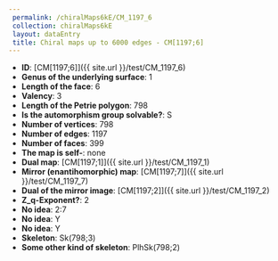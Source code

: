 ```yaml
--- 
 permalink: /chiralMaps6kE/CM_1197_6 
 collection: chiralMaps6kE
 layout: dataEntry
 title: Chiral maps up to 6000 edges - CM[1197;6]
---
```


- **ID**: [CM[1197;6]]({{ site.url }}/test/CM_1197_6)
- **Genus of the underlying surface**: 1
- **Length of the face**: 6
- **Valency**: 3
- **Length of the Petrie polygon**: 798
- **Is the automorphism group solvable?**: S
- **Number of vertices**: 798
- **Number of edges**: 1197
- **Number of faces**: 399
- **The map is self-**: none
- **Dual map**: [CM[1197;1]]({{ site.url }}/test/CM_1197_1)
- **Mirror (enantihomorphic) map**: [CM[1197;7]]({{ site.url }}/test/CM_1197_7)
- **Dual of the mirror image**: [CM[1197;2]]({{ site.url }}/test/CM_1197_2)
- **Z_q-Exponent?**: 2
- **No idea**:  2:7
- **No idea**: Y
- **No idea**: Y
- **Skeleton**: Sk(798;3)
- **Some other kind of skeleton**: PlhSk(798;2)
